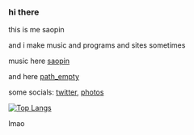 ### hi there 

this is me saopin 

and i make music and programs and sites sometimes

music here [saopin](https://soundcloud.com/saopin)

and here [path_empty](https://soundcloud.com/path-empty)

some socials: [twitter](https://twitter.com/saopinmusic),
              [photos](https://www.instagram.com/disaopin/)               
              
[![Top Langs](https://github-readme-stats.vercel.app/api/top-langs/?username=saopinweb&layout=compact&theme=dark)](https://github.com/anuraghazra/github-readme-stats)

lmao
